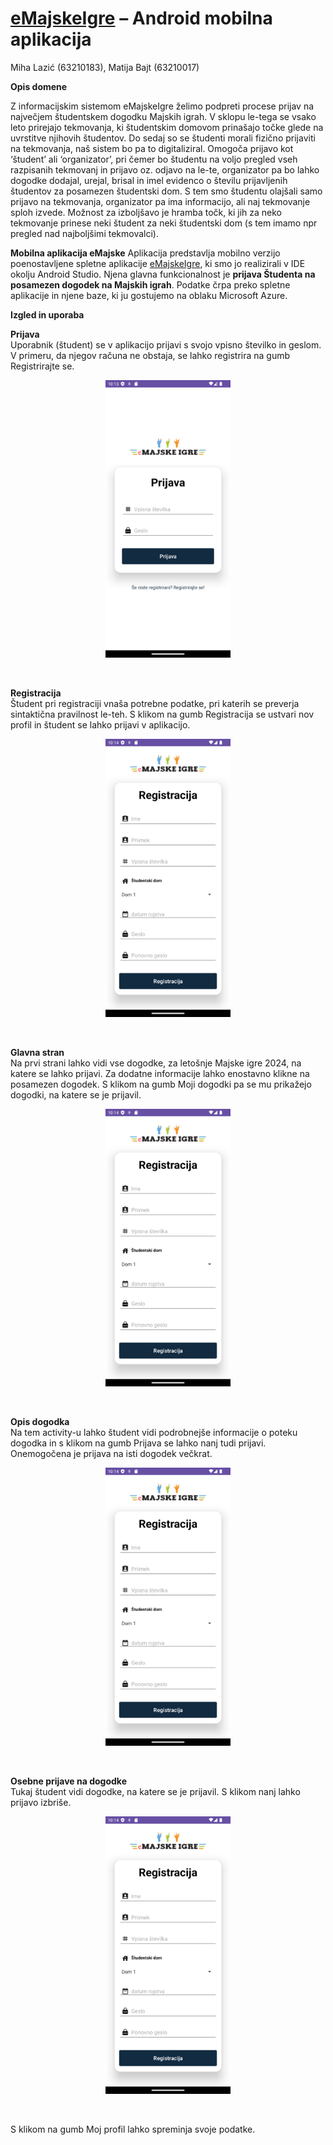 # [eMajskeIgre](https://github.com/MatijaBajt32/eMajskeIgreAndroidApp) – Android mobilna aplikacija

Miha Lazić (63210183), Matija Bajt (63210017)

**Opis domene**

Z informacijskim sistemom eMajskeIgre želimo podpreti procese prijav na največjem študentskem dogodku Majskih igrah. V sklopu le-tega se vsako leto prirejajo tekmovanja, ki študentskim domovom prinašajo točke glede na uvrstitve njihovih študentov. Do sedaj so se študenti morali fizično prijaviti na tekmovanja, naš sistem bo pa to digitaliziral. Omogoča prijavo kot ‘študent’ ali ‘organizator’, pri čemer bo študentu na voljo pregled vseh razpisanih tekmovanj in prijavo oz. odjavo na le-te, organizator pa bo lahko dogodke dodajal, urejal, brisal in imel evidenco o številu prijavljenih študentov za posamezen študentski dom. S tem smo študentu olajšali samo prijavo na tekmovanja, organizator pa ima informacijo, ali naj tekmovanje sploh izvede. Možnost za izboljšavo je hramba točk, ki jih za neko tekmovanje prinese neki študent za neki študentski dom (s tem imamo npr pregled nad najboljšimi tekmovalci).

**Mobilna aplikacija eMajske**
Aplikacija predstavlja mobilno verzijo poenostavljene spletne aplikacije [eMajskeIgre](https://github.com/MatijaBajt32/eMajskeIgre), ki smo jo realizirali v IDE okolju Android Studio. Njena glavna funkcionalnost je **prijava Študenta na posamezen dogodek na Majskih igrah**. Podatke črpa preko spletne aplikacije in njene baze, ki ju gostujemo na oblaku Microsoft Azure.

**Izgled in uporaba**

<p>
  <b>Prijava</b>
  <br>
  Uporabnik (študent) se v aplikacijo prijavi s svojo vpisno številko in geslom. V primeru, da njegov računa ne obstaja, se lahko registrira na gumb Registrirajte se.
  <br>
  <p align="center">
  <img src="./images/Prijava.png" alt="Alt text" width="200" style= align="center"/>
  </p>
  <br>
</p>
<p align="left">
  <b>Registracija</b>
  <br>
Študent pri registraciji vnaša potrebne podatke, pri katerih se preverja sintaktična pravilnost le-teh. S klikom na gumb Registracija se ustvari nov profil in študent se lahko prijavi v aplikacijo.
  <br>
  <p align="center">
  <img src="./images/Registracija.png" alt="Alt text" width="200"/>
    </p>
  <br>
</p>
<p align="left">
  <b>Glavna stran</b>
  <br>
  Na prvi strani lahko vidi vse dogodke, za letošnje Majske igre 2024, na katere se lahko prijavi. Za dodatne informacije lahko enostavno klikne na posamezen dogodek. S klikom na gumb Moji dogodki pa se mu prikažejo dogodki, na katere se je prijavil.
  <br>
  <p align="center">
  <img src="./images/Registracija.png" alt="Alt text" width="200"/>
    </p>
  <br>
</p>
<p align="left">
  <b>Opis dogodka</b>
  <br>
  Na tem activity-u lahko študent vidi podrobnejše informacije o poteku dogodka in s klikom na gumb Prijava se lahko nanj tudi prijavi. Onemogočena je prijava na isti dogodek večkrat.
  <br>
  <p align="center">
  <img src="./images/Registracija.png" alt="Alt text" width="200"/>
    </p>
  <br>
</p>
<p align="left">
  <b>Osebne prijave na dogodke</b>
  <br>
  Tukaj študent vidi dogodke, na katere se je prijavil. S klikom nanj lahko prijavo izbriše.
  <br>
  <p align="center">
  <img src="./images/Registracija.png" alt="Alt text" width="200"/>
  </p>
  <br>
</p>















 
























S klikom na gumb Moj profil lahko spreminja svoje podatke.


